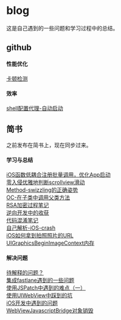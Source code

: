 # blog
这是自己遇到的一些问题和学习过程中的总结。
## github
#### 性能优化
[卡顿检测](Github/卡顿检测.md)

#### 效率
[shell配置代理-自动启动](Github/shell配置代理-自动启动.md)
## 简书
之前发布在简书上，现在同步过来。  

#### 学习与总结
[iOS函数低耦合注册批量调用，优化App启动](简书/iOS函数低耦合注册批量调用，优化App启动.md)  
[零入侵优雅地判断scrollview滑动](简书/零入侵优雅地判断scrollview滑动.md)  
[Method-swizzling的正确姿势](简书/Method-swizzling的正确姿势.md)  
[OC-在子类中调用父类方法](简书/OC-在子类中调用父类方法.md)   
[RSA加密过程笔记](简书/RSA加密过程笔记.md)   
[逆向开发中的收获](简书/逆向开发中的收获一.md)  
[代码混淆笔记](简书/代码混淆笔记.md)  
[自己解析-iOS-crash](简书/自己解析-iOS-crash.html)   
[iOS如何拿到拍照照片的URL](简书/iOS如何拿到拍照照片的URL.html)   
[UIGraphicsBeginImageContext内存](简书/UIGraphicsBeginImageContext内存.md)
#### 解决问题  
[待解释的问题？](简书/待解释的问题？.md)  
[集成fastlane遇到的一些问题](简书/集成fastlane遇到的一些问题.md)    
[使用JSPatch中遇到的难点（一）](简书/使用JSPatch中遇到的难点（一）.md)  
[使用UIWebView中踩到的坑](简书/使用UIWebView中踩到的坑.md)     
[iOS开发中遇到的问题](简书/iOS开发中遇到的问题.md)  
[WebViewJavascriptBridge对象销毁](简书/WebViewJavascriptBridge对象销毁.md)  
